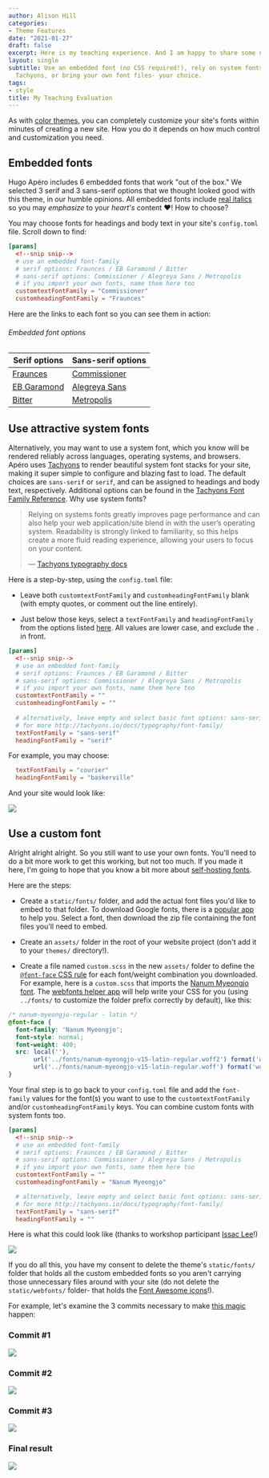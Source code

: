 ```yaml
---
author: Alison Hill
categories:
- Theme Features
date: "2021-01-27"
draft: false
excerpt: Here is my teaching experience. And I am happy to share some new ideas about how to instruct better. I will share some learning material here to help students learn better. <Br><Br> Team Leadership (LEAD-552) Fall 2022 (Live Lecture) – Instructor;<Br>Avg. Student Rating on Instructor Overall (SOOT):Not yet available<Br><Br> Organizational Behavior Spring 2022 (Live Lecture) – Instructor;<Br> Avg. Student Rating on Instructor Overall (SOOT) 3.67/4.0<Br> <Br>Organizational Behavior Fall 2021 (Live Lecture) – Instructor<Br>Avg. Student Rating on Instructor Overall (SOOT) 3.4/4.0<Br><Br>Strategic Management Spring 2020 (Synchronous Online) – Guest presenter-Avg.Student Evaluation 94/100 <Br><Br>Advanced Business Statistics Fall 2020 (Synchronous Online) – Guest presenter-Avg. Student Evaluation 95/100 
layout: single
subtitle: Use an embedded font (no CSS required!), rely on system fonts reliably using
  Tachyons, or bring your own font files- your choice.
tags:
- style
title: My Teaching Evaluation
---
```


As with [color themes](../color-themes), you can completely customize your site's fonts within minutes of creating a new site. How you do it depends on how much control and customization you need.

## Embedded fonts

Hugo Apéro includes 6 embedded fonts that work "out of the box." We selected 3 serif and 3 sans-serif options that we thought looked good with this theme, in our humble opinions. All embedded fonts include [real italics](https://www.marksimonson.com/notebook/view/FakevsTrueItalics) so you may <em>emphasize</em> to your <em>heart's</em> content :heart:! How to choose?

You may choose fonts for headings and body text in your site's `config.toml` file. Scroll down to find:

```toml
[params]
  <!--snip snip-->
  # use an embedded font-family
  # serif options: Fraunces / EB Garamond / Bitter
  # sans-serif options: Commissioner / Alegreya Sans / Metropolis
  # if you import your own fonts, name them here too
  customtextFontFamily = "Commissioner"
  customheadingFontFamily = "Fraunces"
```

Here are the links to each font so you can see them in action:

<h6 class="ttu tracked pv3 bt">Embedded font options</h6>
    <table class="collapse ba bw1 b--moon-gray mv4 w-100">
      <thead>
        <tr>
          <th class="f6 fw6 tl ttu pa3">Serif options</th>
          <th class="f6 fw6 tl ttu pa3">Sans-serif options</th>
        </tr>
      </thead>
      <tbody>
        <tr class="stripe-dark">
          <td class="pa3"><a href="https://fraunces.undercase.xyz/">Fraunces</a></td>
          <td class="pa3"><a href="https://github.com/kosbarts/Commissioner">Commissioner</a></td>
        </tr>
        <tr class="stripe-dark">
          <td class="pa3"><a href="https://fonts.google.com/specimen/EB+Garamond">EB Garamond</a></td>
          <td class="pa3"><a href="https://fonts.google.com/specimen/Alegreya+Sans">Alegreya Sans</a></td>
        </tr>
        <tr class="stripe-dark">
          <td class="pa3"><a href="https://fonts.google.com/specimen/Bitter">Bitter</a></td>
          <td class="pa3"><a href="https://fontsarena.com/metropolis-by-chris-simpson/">Metropolis</a></td>
        </tr>
      </tbody>
    </table>

## Use attractive system fonts

Alternatively, you may want to use a system font, which you know will be rendered reliably across languages, operating systems, and browsers. Apéro uses [Tachyons](https://tachyons.io) to render beautiful system font stacks for your site, making it super simple to configure and blazing fast to load. The default choices are `sans-serif` or `serif`, and can be assigned to headings and body text, respectively. Additional options can be found in the [Tachyons Font Family Reference](https://tachyons.io/docs/typography/font-family/). Why use system fonts?

>  Relying on systems fonts greatly improves page performance and can also help your web application/site blend in with the user’s operating system. Readability is strongly linked to familiarity, so this helps create a more fluid reading experience, allowing your users to focus on your content. 
>
> &mdash; [Tachyons typography docs](http://tachyons.io/docs/typography/font-family/)

Here is a step-by-step, using the `config.toml` file:

+ Leave both `customtextFontFamily` and `customheadingFontFamily` blank (with empty quotes, or comment out the line entirely).

+ Just below those keys, select a `textFontFamily` and `headingFontFamily` from the options listed [here](http://tachyons.io/docs/typography/font-family/). All values are lower case, and exclude the `.` in front. 

```toml
[params]
  <!--snip snip-->
  # use an embedded font-family
  # serif options: Fraunces / EB Garamond / Bitter
  # sans-serif options: Commissioner / Alegreya Sans / Metropolis
  # if you import your own fonts, name them here too
  customtextFontFamily = ""
  customheadingFontFamily = ""
  
  # alternatively, leave empty and select basic font options: sans-serif or serif
  # for more http://tachyons.io/docs/typography/font-family/
  textFontFamily = "sans-serif"
  headingFontFamily = "serif"
```

For example, you may choose:
```toml
  textFontFamily = "courier"
  headingFontFamily = "baskerville"
```

And your site would look like:

![](system-font.png)

## Use a custom font

Alright alright alright. So you still want to use your own fonts. You'll need to do a bit more work to get this working, but not too much. If you made it here, I'm going to hope that you know a bit more about [self-hosting fonts](https://www.tunetheweb.com/blog/should-you-self-host-google-fonts/).

Here are the steps:

+ Create a `static/fonts/` folder, and add the actual font files you'd like to embed to that folder. To download Google fonts, there is a [popular app](https://google-webfonts-helper.herokuapp.com/fonts) to help you. Select a font, then download the zip file containing the font files you'll need to embed.

+ Create an `assets/` folder in the root of your website project (don't add it to your `themes/` directory!).

+ Create a file named `custom.scss` in the new `assets/` folder to define the [`@font-face` CSS rule](https://developer.mozilla.org/en-US/docs/Web/CSS/@font-face) for each font/weight combination you downloaded. For example, here is a `custom.scss` that imports the [Nanum Myeongjo font](https://fonts.google.com/specimen/Nanum+Myeongjo). The [webfonts helper app](https://google-webfonts-helper.herokuapp.com/fonts) will help write your CSS for you (using `../fonts/` to customize the folder prefix correctly by default), like this:

```scss
/* nanum-myeongjo-regular - latin */
@font-face {
  font-family: 'Nanum Myeongjo';
  font-style: normal;
  font-weight: 400;
  src: local(''),
       url('../fonts/nanum-myeongjo-v15-latin-regular.woff2') format('woff2'), 
       url('../fonts/nanum-myeongjo-v15-latin-regular.woff') format('woff'); 
}
```

Your final step is to go back to your `config.toml` file and add the `font-family` values for the font(s) you want to use to the `customtextFontFamily` and/or `customheadingFontFamily` keys. You can combine custom fonts with system fonts too. 

```toml
[params]
  <!--snip snip-->
  # use an embedded font-family
  # serif options: Fraunces / EB Garamond / Bitter
  # sans-serif options: Commissioner / Alegreya Sans / Metropolis
  # if you import your own fonts, name them here too
  customtextFontFamily = ""
  customheadingFontFamily = "Nanum Myeongjo"

  # alternatively, leave empty and select basic font options: sans-serif or serif
  # for more http://tachyons.io/docs/typography/font-family/
  textFontFamily = "sans-serif"
  headingFontFamily = ""
```

Here is what this could look like (thanks to workshop participant [Issac Lee](https://github.com/issactoast)!)

![](isaac-font.png)

If you do all this, you have my consent to delete the theme's `static/fonts/` folder that holds all the custom embedded fonts so you aren't carrying those unnecessary files around with your site (do not delete the `static/webfonts/` folder- that holds the [Font Awesome icons](https://fontawesome.com/)!).

For example, let's examine the 3 commits necessary to make [this magic](https://google-webfonts-helper.herokuapp.com/fonts/hachi-maru-pop?subsets=latin) happen:

### Commit #1

![](font-static-files.png)

### Commit #2

![](font-assets-css.png)

### Commit #3

![](font-config.png)

### Final result

![](hachi-font.png)